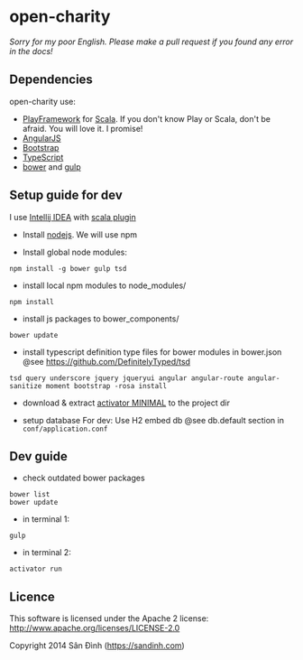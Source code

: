 # open-charity

*Sorry for my poor English. Please make a pull request if you found any error in the docs!*

## Dependencies
open-charity use:
+ [PlayFramework](http://playframework.com) for [Scala](http://scala-lang.org).
If you don't know Play or Scala, don't be afraid. You will love it. I promise!
+ [AngularJS](http://angularjs.org)
+ [Bootstrap](http://getbootstrap.com)
+ [TypeScript](http://www.typescriptlang.org)
+ [bower](http://bower.io) and [gulp](http://gulpjs.com)

## Setup guide for dev
I use [Intellij IDEA](http://www.jetbrains.com/idea/) with [scala plugin](http://plugins.jetbrains.com/plugin/?id=1347)

+ Install [nodejs](http://nodejs.org/). We will use npm

+ Install global node modules:
```
npm install -g bower gulp tsd
```

+ install local npm modules to node_modules/
```
npm install
```

+ install js packages to bower_components/
```
bower update
```

+ install typescript definition type files for bower modules in bower.json
@see https://github.com/DefinitelyTyped/tsd
```
tsd query underscore jquery jqueryui angular angular-route angular-sanitize moment bootstrap -rosa install
```

+ download & extract [activator MINIMAL](https://typesafe.com/platform/getstarted) to the project dir

+ setup database
For dev: Use H2 embed db
@see db.default section in `conf/application.conf`

## Dev guide
+ check outdated bower packages
```
bower list
bower update
```

+ in terminal 1:
```
gulp
```
+ in terminal 2:
```
activator run
```

## Licence
This software is licensed under the Apache 2 license:
http://www.apache.org/licenses/LICENSE-2.0

Copyright 2014 Sân Đình (https://sandinh.com)
